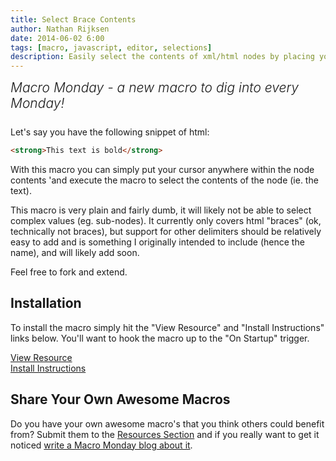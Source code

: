 ```yaml
---
title: Select Brace Contents
author: Nathan Rijksen
date: 2014-06-02 6:00
tags: [macro, javascript, editor, selections]
description: Easily select the contents of xml/html nodes by placing your cursor inside them and executing this macro.
---
```


<div class="centered">
<h2 style="font-weight: 300; margin: 10px 0 25px 0"><em>Macro Monday - a new macro to dig into every Monday!</em></h2>
</div>

Let's say you have the following snippet of html:
```html
<strong>This text is bold</strong>
```
With this macro you can simply put your cursor anywhere within the node contents 'and execute the macro to select the contents of the node (ie. the text).

This macro is very plain and fairly dumb, it will likely not be able to select
complex values (eg. sub-nodes). It currently only covers html "braces" (ok,
technically not braces), but support for other delimiters should be relatively
easy to add and is something I originally intended to include (hence the name),
and will likely add soon.

Feel free to fork and extend.


## Installation

To install the macro simply hit the "View Resource" and "Install Instructions"
links below. You'll want to hook the macro up to the "On Startup" trigger.

<div class="centered">
    <div class="spacer"></div>
    <a href="http://komodoide.com/resources/macros/naatan--selectbracecontents/" class="button big primary">
        <i class="icon icon-eye"></i>
        View Resource
    </a>
    <div class="spacer-half"></div>
    <span>
        <i class="icon icon-question"></i>
        <a href="http://komodoide.com/resources/install-instructions/#pane-macro" target="_blank">Install Instructions</a>
    </span>
</div>

## Share Your Own Awesome Macros

Do you have your own awesome macro's that you think others could benefit from?
Submit them to the [Resources Section] and if you really want to get it noticed
[write a Macro Monday blog about it][macromonday].

   [Resources Section]: /resources/submit-instructions/#pane-resources
   [macromonday]: /resources/submit-instructions/#pane-blogs
